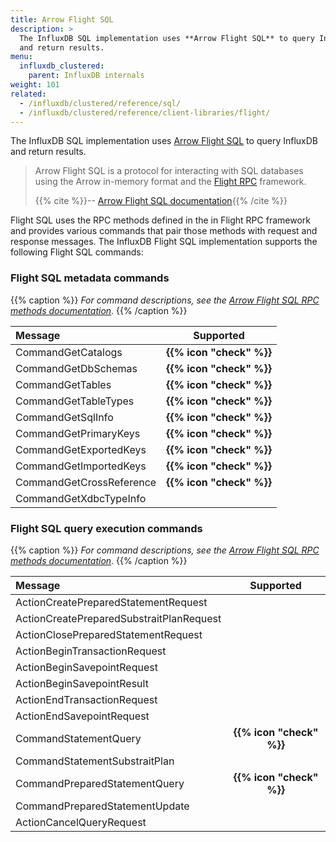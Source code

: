 ```yaml
---
title: Arrow Flight SQL
description: >
  The InfluxDB SQL implementation uses **Arrow Flight SQL** to query InfluxDB
  and return results.
menu:
  influxdb_clustered:
    parent: InfluxDB internals
weight: 101
related:
  - /influxdb/clustered/reference/sql/
  - /influxdb/clustered/reference/client-libraries/flight/
---
```


The InfluxDB SQL implementation uses [Arrow Flight SQL](https://arrow.apache.org/docs/format/FlightSql.html)
to query InfluxDB and return results.

> Arrow Flight SQL is a protocol for interacting with SQL databases using the
> Arrow in-memory format and the [Flight RPC](https://arrow.apache.org/docs/format/Flight.html)
> framework.
>
> {{% cite %}}-- [Arrow Flight SQL documentation](https://arrow.apache.org/docs/format/FlightSql.html){{% /cite %}}

Flight SQL uses the RPC methods defined in the in Flight RPC framework and provides
various commands that pair those methods with request and response messages.
The InfluxDB Flight SQL implementation supports the following Flight SQL commands:

### Flight SQL metadata commands

{{% caption %}}
_For command descriptions, see the
[Arrow Flight SQL RPC methods documentation](https://arrow.apache.org/docs/format/FlightSql.html#sql-metadata)_.
{{% /caption %}}

| Message                  |        Supported         |
| :----------------------- | :----------------------: |
| CommandGetCatalogs       | **{{% icon "check" %}}** |
| CommandGetDbSchemas      | **{{% icon "check" %}}** |
| CommandGetTables         | **{{% icon "check" %}}** |
| CommandGetTableTypes     | **{{% icon "check" %}}** |
| CommandGetSqlInfo        | **{{% icon "check" %}}** |
| CommandGetPrimaryKeys    | **{{% icon "check" %}}** |
| CommandGetExportedKeys   | **{{% icon "check" %}}** |
| CommandGetImportedKeys   | **{{% icon "check" %}}** |
| CommandGetCrossReference | **{{% icon "check" %}}** |
| CommandGetXdbcTypeInfo   |                          |

### Flight SQL query execution commands

{{% caption %}}
_For command descriptions, see the
[Arrow Flight SQL RPC methods documentation](https://arrow.apache.org/docs/format/FlightSql.html#query-execution)_.
{{% /caption %}}

| Message                                  |        Supported         |
| :--------------------------------------- | :----------------------: |
| ActionCreatePreparedStatementRequest     |                          |
| ActionCreatePreparedSubstraitPlanRequest |                          |
| ActionClosePreparedStatementRequest      |                          |
| ActionBeginTransactionRequest            |                          |
| ActionBeginSavepointRequest              |                          |
| ActionBeginSavepointResult               |                          |
| ActionEndTransactionRequest              |                          |
| ActionEndSavepointRequest                |                          |
| CommandStatementQuery                    | **{{% icon "check" %}}** |
| CommandStatementSubstraitPlan            |                          |
| CommandPreparedStatementQuery            | **{{% icon "check" %}}** |
| CommandPreparedStatementUpdate           |                          |
| ActionCancelQueryRequest                 |                          |
